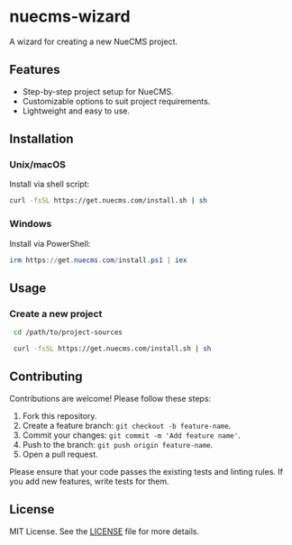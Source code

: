 # nuecms-wizard
A wizard for creating a new NueCMS project.



## Features

- Step-by-step project setup for NueCMS.
- Customizable options to suit project requirements.
- Lightweight and easy to use.



## Installation


### Unix/macOS
Install via shell script:
```sh
curl -fsSL https://get.nuecms.com/install.sh | sh
```

### Windows
Install via PowerShell:
```powershell
irm https://get.nuecms.com/install.ps1 | iex
```


## Usage



### Create a new project
```sh
 cd /path/to/project-sources

 curl -fsSL https://get.nuecms.com/install.sh | sh

```


## Contributing

Contributions are welcome! Please follow these steps:
1. Fork this repository.
2. Create a feature branch: `git checkout -b feature-name`.
3. Commit your changes: `git commit -m 'Add feature name'`.
4. Push to the branch: `git push origin feature-name`.
5. Open a pull request.

Please ensure that your code passes the existing tests and linting rules. If you add new features, write tests for them.


## License

MIT License. See the [LICENSE](LICENSE) file for more details.
